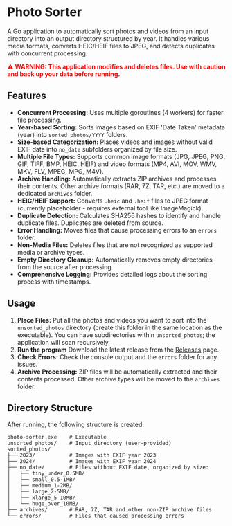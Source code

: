 # Photo Sorter

A Go application to automatically sort photos and videos from an input directory into an output directory structured by year. It handles various media formats, converts HEIC/HEIF files to JPEG, and detects duplicates with concurrent processing.

<span style="color: red; font-weight: bold;">⚠️ WARNING: This application modifies and deletes files. Use with caution and back up your data before running.</span>

## Features

*   **Concurrent Processing:** Uses multiple goroutines (4 workers) for faster file processing.
*   **Year-based Sorting:** Sorts images based on EXIF 'Date Taken' metadata (year) into `sorted_photos/YYYY` folders.
*   **Size-based Categorization:** Places videos and images without valid EXIF date into `no_date` subfolders organized by file size.
*   **Multiple File Types:** Supports common image formats (JPG, JPEG, PNG, GIF, TIFF, BMP, HEIC, HEIF) and video formats (MP4, AVI, MOV, WMV, MKV, FLV, MPEG, MPG, M4V).
*   **Archive Handling:** Automatically extracts ZIP archives and processes their contents. Other archive formats (RAR, 7Z, TAR, etc.) are moved to a dedicated `archives` folder.
*   **HEIC/HEIF Support:** Converts `.heic` and `.heif` files to JPEG format (currently placeholder - requires external tool like ImageMagick).
*   **Duplicate Detection:** Calculates SHA256 hashes to identify and handle duplicate files. Duplicates are deleted from source.
*   **Error Handling:** Moves files that cause processing errors to an `errors` folder.
*   **Non-Media Files:** Deletes files that are not recognized as supported media or archive types.
*   **Empty Directory Cleanup:** Automatically removes empty directories from the source after processing.
*   **Comprehensive Logging:** Provides detailed logs about the sorting process with timestamps.

## Usage

1.  **Place Files:** Put all the photos and videos you want to sort into the `unsorted_photos` directory (create this folder in the same location as the executable). You can have subdirectories within `unsorted_photos`; the application will scan recursively.
2.  **Run the program** Download the latest release from the [Releases](github.com/Owen-3456/photo-sorter/releases) page.
3.  **Check Errors:** Check the console output and the `errors` folder for any issues.
4. **Archive Processing:** ZIP files will be automatically extracted and their contents processed. Other archive types will be moved to the `archives` folder.

## Directory Structure

After running, the following structure is created:
```
photo-sorter.exe    # Executable
unsorted_photos/    # Input directory (user-provided)
sorted_photos/
├── 2023/           # Images with EXIF year 2023
├── 2024/           # Images with EXIF year 2024
├── no_date/        # Files without EXIF date, organized by size:
│   ├── tiny_under_0.5MB/
│   ├── small_0.5-1MB/
│   ├── medium_1-2MB/
│   ├── large_2-5MB/
│   ├── xlarge_5-10MB/
│   └── huge_over_10MB/
├── archives/       # RAR, 7Z, TAR and other non-ZIP archive files
└── errors/         # Files that caused processing errors
```
